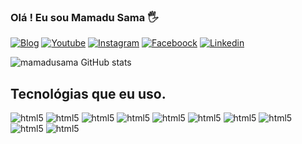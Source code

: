 ### Olá !  Eu sou Mamadu Sama 🖐

[![Blog](https://img.shields.io/badge/Maintained%3F-yes-green.svg)](https//novatecolution.pt/blog/)
[![Youtube](https://img.shields.io/badge/YouTube-FF0000?style=for-the-badge&logo=youtube&logoColor=white)](https://www.youtube.com/@novatecsdev) 
[![Instagram](https://img.shields.io/badge/Instagram-E4405F?style=for-the-badge&logo=instagram&logoColor=white)](https://www.instagram.com/mamadusama/) 
[![Faceboock](https://img.shields.io/badge/Facebook-1877F2?style=for-the-badge&logo=facebook&logoColor=white)](https://www.facebook.com/mamadu.sama.161) 
[![Linkedin](https://img.shields.io/badge/LinkedIn-0077B5?style=for-the-badge&logo=linkedin&logoColor=white)](https://www.facebook.com/mamadu.sama.161)

![mamadusama GitHub stats](https://github-readme-stats.vercel.app/api?username=mamadusama&show_icons=true&theme=radical)

## Tecnológias que eu uso. 


<div style="display: inline-block;">
        <img  alt="html5" src="https://img.shields.io/badge/HTML5-E34F26?style=for-the-badge&logo=html5&logoColor=white">
    </div>
    <div style="display: inline-block;">
        <img alt="html5" src="https://img.shields.io/badge/CSS3-1572B6?style=for-the-badge&logo=css3&logoColor=white">
    </div>
    <div style="display: inline-block;">
        <img alt="html5" src="https://img.shields.io/badge/JavaScript-F7DF1E?style=for-the-badge&logo=javascript&logoColor=black">
    </div>
    <div style="display: inline-block;">
        <img  alt="html5" src="https://img.shields.io/badge/PHP-777BB4?style=for-the-badge&logo=php&logoColor=white">
    </div>
    <div style="display: inline-block;">
        <img  alt="html5" src="https://img.shields.io/badge/Node.js-43853D?style=for-the-badge&logo=node.js&logoColor=white">
    </div>
    <div style="display: inline-block;">
        <img alt="html5" src="https://img.shields.io/badge/PostgreSQL-316192?style=for-the-badge&logo=postgresql&logoColor=white">
    </div>
    <div style="display: inline-block;">
        <img  alt="html5" src="https://img.shields.io/badge/React-20232A?style=for-the-badge&logo=react&logoColor=61DAFB">
    </div>
    <div style="display: inline-block;">
        <img alt="html5" src="https://img.shields.io/badge/Bootstrap-563D7C?style=for-the-badge&logo=bootstrap&logoColor=white">
    </div>
    <div style="display: inline-block;">
        <img alt="html5" src="https://img.shields.io/badge/MySQL-00000F?style=for-the-badge&logo=mysql&logoColor=white">
    </div>
    <div style="display: inline-block;">
        <img alt="html5" src="https://img.shields.io/badge/Vue.js-35495E?style=for-the-badge&logo=vue.js&logoColor=4FC08D">
    </div>
    
    

